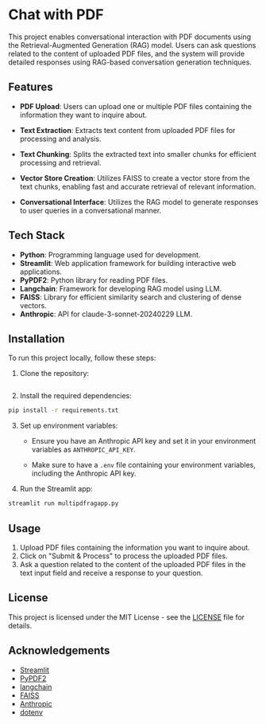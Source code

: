# Chat with PDF

This project enables conversational interaction with PDF documents using the Retrieval-Augmented Generation (RAG) model. Users can ask questions related to the content of uploaded PDF files, and the system will provide detailed responses using RAG-based conversation generation techniques.

## Features

- **PDF Upload**: Users can upload one or multiple PDF files containing the information they want to inquire about.

- **Text Extraction**: Extracts text content from uploaded PDF files for processing and analysis.

- **Text Chunking**: Splits the extracted text into smaller chunks for efficient processing and retrieval.

- **Vector Store Creation**: Utilizes FAISS to create a vector store from the text chunks, enabling fast and accurate retrieval of relevant information.

- **Conversational Interface**: Utilizes the RAG model to generate responses to user queries in a conversational manner.

## Tech Stack
- **Python**: Programming language used for development.
- **Streamlit**: Web application framework for building interactive web applications.
- **PyPDF2**: Python library for reading PDF files.
- **Langchain**: Framework for developing RAG model using LLM.
- **FAISS**: Library for efficient similarity search and clustering of dense vectors.
- **Anthropic**: API for claude-3-sonnet-20240229 LLM.

## Installation

To run this project locally, follow these steps:

1. Clone the repository:

```bash

```

2. Install the required dependencies:

```bash
pip install -r requirements.txt
```

3. Set up environment variables:

   - Ensure you have an Anthropic API key and set it in your environment variables as `ANTHROPIC_API_KEY`.
   
   - Make sure to have a `.env` file containing your environment variables, including the Anthropic API key.

4. Run the Streamlit app:

```bash
streamlit run multipdfragapp.py
```

## Usage

1. Upload PDF files containing the information you want to inquire about.
2. Click on "Submit & Process" to process the uploaded PDF files.
3. Ask a question related to the content of the uploaded PDF files in the text input field and receive a response to your question.


## License

This project is licensed under the MIT License - see the [LICENSE](LICENSE) file for details.

## Acknowledgements

- [Streamlit](https://streamlit.io/)
- [PyPDF2](https://github.com/mstamy2/PyPDF2)
- [langchain](https://github.com/langchain)
- [FAISS](https://github.com/facebookresearch/faiss)
- [Anthropic](https://anthropic.com/)
- [dotenv](https://github.com/theskumar/python-dotenv)
